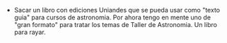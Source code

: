 * Sacar un libro con ediciones Uniandes que se pueda usar como "texto guia" para cursos de astronomia. 
Por ahora tengo en mente uno de "gran formato" para tratar los temas de Taller de Astronomia. Un libro para rayar.  
